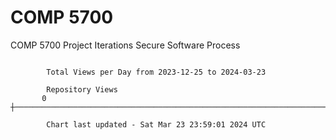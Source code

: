 # COMP 5700
COMP 5700 Project Iterations
Secure Software Process

```

        Total Views per Day from 2023-12-25 to 2024-03-23

        Repository Views
       0 ┼─────────────────────────────────────────────────────────────────────────────────────────

        Chart last updated - Sat Mar 23 23:59:01 2024 UTC
        
```

